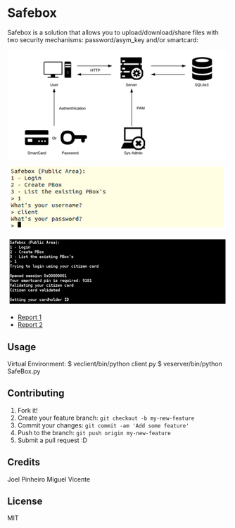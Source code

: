 # Safebox
Safebox is a solution that allows you to upload/download/share files with two security mechanisms: password/asym_key and/or smartcard:

![](architecture.png)

![](login1.png)

![](login2.png)


- [Report 1](https://github.com/joelpinheiro/Safebox-Smartcard-Auth/blob/master/RelatorioSeg.pdf)
- [Report 2](https://github.com/joelpinheiro/Safebox-Smartcard-Auth/blob/master/report_63832_65151.pdf)

## Usage
Virtual Environment:
  $ veclient/bin/python client.py
  $ veserver/bin/python SafeBox.py

## Contributing
1. Fork it!
2. Create your feature branch: `git checkout -b my-new-feature`
3. Commit your changes: `git commit -am 'Add some feature'`
4. Push to the branch: `git push origin my-new-feature`
5. Submit a pull request :D

## Credits
Joel Pinheiro
Miguel Vicente

## License
MIT

